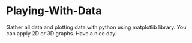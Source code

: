 # Playing-With-Data
Gather all data and
plotting data with python using matplotlib library.
You can apply 2D or 3D graphs.
Have a nice day!
